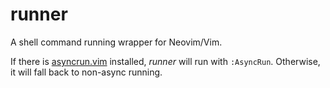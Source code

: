 # runner
A shell command running wrapper for Neovim/Vim.

If there is [asyncrun.vim](https://github.com/skywind3000/asyncrun.vim)
installed, _runner_ will run with `:AsyncRun`. Otherwise, it will fall back to
non-async running.
